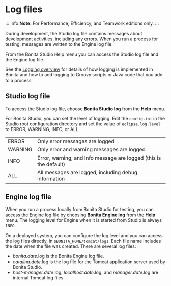 # Log files

::: info
**Note:** For Performance, Efficiency, and Teamwork editions only.
:::

During development, the Studio log file contains messages about development activities, including any errors.
When you run a process for testing, messages are written to the Engine log file.

From the Bonita Studio Help menu you can access the Studio log file 
and the Engine log file.

See the [Logging overview](logging.md) for details of how logging is implemented in Bonita and how to add logging to Groovy scripts or Java code that you add to a process

## Studio log file

To access the Studio log file, choose **Bonita Studio log** from the **Help** menu.

For Bonita Studio, you can set the level of logging. Edit the `config.ini` in the Studio root configuration directory and set the value of `eclipse.log.level` to ERROR, WARNING, INFO, or ALL.

| | |
|:-|:-|
| ERROR | Only error messages are logged| 
| WARNING | Only error and warning messages are logged| 
| INFO | Error, warning, and Info message are logged (this is the default)| 
| ALL | All messages are logged, including debug information| 

## Engine log file

When you run a process locally from Bonita Studio for testing, you can access the Engine log file by choosing **Bonita Engine log** from the **Help** menu. 
The logging level for Engine when it is started from Studio is always `INFO`. 

On a deployed system, you can configure the log level and you can access the log files directly, in `$BONITA_HOME/tomcat/logs`. 
Each file name includes the date when the file was created. There are several log files:

* _bonita.date_.log is the Bonita Engine log file.
* _catalina.date_.log is the log file for the Tomcat application server used by Bonita Studio.
* _host-manager.date_.log, _localhost.date_.log, and _manager.date_.log are internal Tomcat log files.
